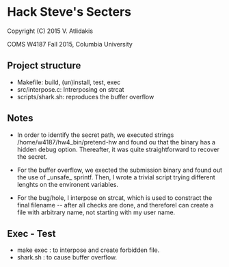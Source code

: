 Hack Steve's Secters
==
Copyright (C) 2015 V. Atlidakis

COMS W4187 Fall 2015, Columbia University

## Project structure

* Makefile: build, (un)install, test, exec
* src/interpose.c:  Intrerposing on strcat
* scripts/shark.sh: reproduces the buffer overflow

## Notes
* In order to identify the secret path, we executed
  strings /home/w4187/hw4\_bin/pretend-hw and found ou
  that the binary has a hidden debug option. Thereafter,
  it was quite straightforward to recover the secret.

* For the buffer overflow, we exected the submission
  binary and found out the use of \_unsafe\_ sprintf.
  Then, I wrote a trivial script trying different lenghts
  on the environent variables.

* For the bug/hole, I interpose  on strcat, which is used
  to constract the final filename -- after all checks are done,
  and thereforeI can create a file with arbitrary name, not starting
  with my user name.

## Exec - Test
* make exec : to interpose and create forbidden file.
* shark.sh : to cause buffer overflow. 
